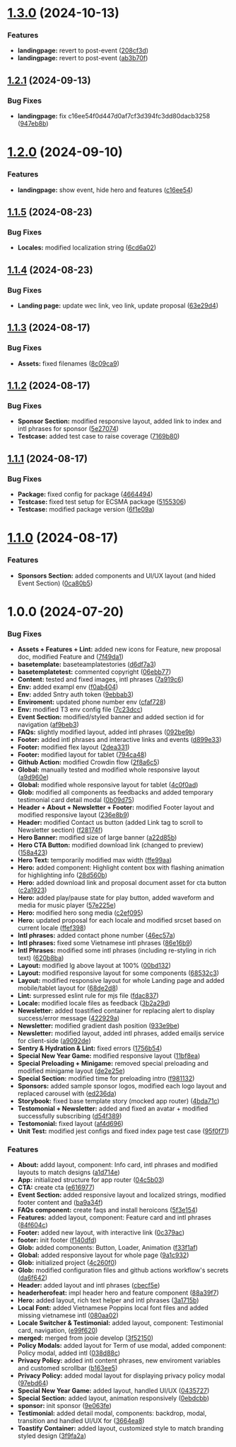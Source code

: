 # [1.3.0](https://github.com/HumanLibrary/hulib/compare/v1.2.1...v1.3.0) (2024-10-13)


### Features

* **landingpage:** revert to post-event ([208cf3d](https://github.com/HumanLibrary/hulib/commit/208cf3d4315e61d1d861cbc0c60ff3d30c80ecf0))
* **landingpage:** revert to post-event ([ab3b70f](https://github.com/HumanLibrary/hulib/commit/ab3b70f3f51cf6395348705a1bd9843aaee80b16))

## [1.2.1](https://github.com/HumanLibrary/hulib/compare/v1.2.0...v1.2.1) (2024-09-13)


### Bug Fixes

* **landingpage:** fix c16ee54f0d447d0af7cf3d394fc3dd80dacb3258 ([947eb8b](https://github.com/HumanLibrary/hulib/commit/947eb8b47d2f2a4588a8f94e5153ff0beef46fc3))

# [1.2.0](https://github.com/HumanLibrary/hulib/compare/v1.1.5...v1.2.0) (2024-09-10)


### Features

* **landingpage:** show event, hide hero and features ([c16ee54](https://github.com/HumanLibrary/hulib/commit/c16ee54f0d447d0af7cf3d394fc3dd80dacb3258))

## [1.1.5](https://github.com/HumanLibrary/hulib/compare/v1.1.4...v1.1.5) (2024-08-23)


### Bug Fixes

* **Locales:** modified localization string ([6cd6a02](https://github.com/HumanLibrary/hulib/commit/6cd6a02ea9b4c0e78a4a4e132ca4c8f3382ba937))

## [1.1.4](https://github.com/HumanLibrary/hulib/compare/v1.1.3...v1.1.4) (2024-08-23)


### Bug Fixes

* **Landing page:** update wec link, veo link, update proposal ([63e29d4](https://github.com/HumanLibrary/hulib/commit/63e29d441e3fa35ad7cc20c581695ad0b6f3e0d0))

## [1.1.3](https://github.com/HumanLibrary/hulib/compare/v1.1.2...v1.1.3) (2024-08-17)


### Bug Fixes

* **Assets:** fixed filenames ([8c09ca9](https://github.com/HumanLibrary/hulib/commit/8c09ca9ffcb4585712299d517ee54ffd1bf4715b))

## [1.1.2](https://github.com/HumanLibrary/hulib/compare/v1.1.1...v1.1.2) (2024-08-17)


### Bug Fixes

* **Sponsor Section:** modified responsive layout, added link to index and intl phrases for sponsor ([5e27074](https://github.com/HumanLibrary/hulib/commit/5e270742a6d076b73e1a5baa63e268a18efd015e))
* **Testcase:** added test case to raise coverage ([7169b80](https://github.com/HumanLibrary/hulib/commit/7169b8060d4167066fc69de1d4addc99ca880200))

## [1.1.1](https://github.com/HumanLibrary/hulib/compare/v1.1.0...v1.1.1) (2024-08-17)


### Bug Fixes

* **Package:** fixed config for package ([4664494](https://github.com/HumanLibrary/hulib/commit/46644948bbfcaafc08e2d792ee44c06b67993d40))
* **Testcase:** fixed test setup for ECSMA package ([5155306](https://github.com/HumanLibrary/hulib/commit/5155306a1c12c96b101bcaccca673e7149653fd5))
* **Testcase:** modified package version ([6f1e09a](https://github.com/HumanLibrary/hulib/commit/6f1e09a086824a8beab4857ac59163048c424e84))

# [1.1.0](https://github.com/HumanLibrary/hulib/compare/v1.0.0...v1.1.0) (2024-08-17)


### Features

* **Sponsors Section:** added components and UI/UX layout (and hided Event Section) ([0ca80b5](https://github.com/HumanLibrary/hulib/commit/0ca80b53527e1fbb3f6becd90f8dd7b484741198))

# 1.0.0 (2024-07-20)


### Bug Fixes

* **Assets + Features + Lint:** added new icons for Feature, new proposal doc, modified Feature and ([7f49da1](https://github.com/HumanLibrary/hulib/commit/7f49da114a2f95d71c502ca06aa069893d0baf7d))
* **basetemplate:** baseteamplatestories ([d6df7a3](https://github.com/HumanLibrary/hulib/commit/d6df7a3d918803c4d160ec0eac722188dcd2fbbe))
* **basetemplatetest:** commented copyright ([06ebb77](https://github.com/HumanLibrary/hulib/commit/06ebb77dfe56e7812f37412c3edfd1f07cd84fb4))
* **Content:** tested and fixed images, intl phrases ([7a919c6](https://github.com/HumanLibrary/hulib/commit/7a919c6276aadecdddc7ed783030c33ee4c42d6a))
* **Env:** added exampl env ([f0ab404](https://github.com/HumanLibrary/hulib/commit/f0ab404305bb82b18c0554ad592ca869afed7ad1))
* **Env:** added Sntry auth token ([9ebbab3](https://github.com/HumanLibrary/hulib/commit/9ebbab3b56211a26d4ddcd6fde3afb746524c84a))
* **Enviroment:** updated phone number env ([cfaf728](https://github.com/HumanLibrary/hulib/commit/cfaf7282a1829c80ad4d4638b8d78905b1e8e661))
* **Env:** modified T3 env config file ([7c23dcc](https://github.com/HumanLibrary/hulib/commit/7c23dccc9b794b51fa4768ed7cf420466a1af4f3))
* **Event Section:** modified/styled banner and added section id for navigation ([af9beb3](https://github.com/HumanLibrary/hulib/commit/af9beb33deb258e288146f8fd6b3468c7ce846d4))
* **FAQs:** slightly modified layout, added intl phrases ([092be9b](https://github.com/HumanLibrary/hulib/commit/092be9b84f1be922cc0588c4ffac88dc9a442273))
* **Footer:** added intl phrases and interactive links and events ([d899e33](https://github.com/HumanLibrary/hulib/commit/d899e334ef0fc05e9032018ffb643ba5ad5aac26))
* **Footer:** modified flex layout ([2dea331](https://github.com/HumanLibrary/hulib/commit/2dea3313704367aa5dbc4d331e0344073369940f))
* **Footer:** modified layout for tablet ([794ca48](https://github.com/HumanLibrary/hulib/commit/794ca485869c386d51efacffca7ef2493026e292))
* **Github Action:** modified Crowdin flow ([2f8a6c5](https://github.com/HumanLibrary/hulib/commit/2f8a6c50b6decbc9090358edb7a2bce05f6629a2))
* **Global:** manually tested and modified whole responsive layout ([a9d960e](https://github.com/HumanLibrary/hulib/commit/a9d960e2d0ba40def37013ae53e587bd9a98dc4c))
* **Global:** modified whole responsive layout for tablet ([4c0f0ad](https://github.com/HumanLibrary/hulib/commit/4c0f0ad02857f6a97655ec75f1799447b456680b))
* **Glob:** modified all components as feedbacks and added temporary testimonial card detail modal ([0b09d75](https://github.com/HumanLibrary/hulib/commit/0b09d75a7b536770549353da0185b2fd43f350b8))
* **Header + About + Newsletter + Footer:** modified Footer layout and modified responsive layout ([236e8b9](https://github.com/HumanLibrary/hulib/commit/236e8b955305705fd43e70443c08258e47a3ed76))
* **Header:** modified Contact us button (added Link tag to scroll to Newsletter section) ([f28174f](https://github.com/HumanLibrary/hulib/commit/f28174f421ab78f908897523dfe4941a3d78da31))
* **Hero Banner:** modified size of large banner ([a22d85b](https://github.com/HumanLibrary/hulib/commit/a22d85b1984c8998e347fa23d2c755df5a8d443a))
* **Hero CTA Button:** modified download link (changed to preview) ([158a423](https://github.com/HumanLibrary/hulib/commit/158a423738fee659996abb0b02763530176c429b))
* **Hero Text:** temporarily modified max width ([ffe99aa](https://github.com/HumanLibrary/hulib/commit/ffe99aad799eaa4d4a6152f6a1000efd8bc0b268))
* **Hero:** added component: Highlight content box with flashing animation for highlighting info ([28d560b](https://github.com/HumanLibrary/hulib/commit/28d560beb631cbab106a3518fb6add275faa4875))
* **Hero:** added download link and proposal document asset for cta button ([c2a1923](https://github.com/HumanLibrary/hulib/commit/c2a192394f77badca94d2b6190f9e7062b2dc8a2))
* **Hero:** added play/pause state for play button, added waveform and media for music player ([57e225e](https://github.com/HumanLibrary/hulib/commit/57e225e6525c9a7a022dbbe647c899ef723354c5))
* **Hero:** modified hero song media ([c2ef095](https://github.com/HumanLibrary/hulib/commit/c2ef095c014289d4286517940a803417ea53986f))
* **Hero:** updated proposal for each locale and modified srcset based on current locale ([ffef398](https://github.com/HumanLibrary/hulib/commit/ffef398011413183dfa633841349d7ca06d8e2c9))
* **Intl phrases:** added contact phone number ([46ec57a](https://github.com/HumanLibrary/hulib/commit/46ec57af161876f12f79728ef764983cc1e92cc5))
* **Intl phrases:** fixed some Vietnamese intl phrases ([86e16b9](https://github.com/HumanLibrary/hulib/commit/86e16b9cecb0e4089cd9a5769c568d0b7d434998))
* **Intl Phrases:** modified some intl phrases (including re-styling in rich text) ([620b8ba](https://github.com/HumanLibrary/hulib/commit/620b8ba6247ec9ece5ddc32057d626829a5533cb))
* **Layout:** modified lg above layout at 100% ([00bd132](https://github.com/HumanLibrary/hulib/commit/00bd132f2f9b3d809177fd3d1d81e3972a540cf7))
* **Layout:** modified responsive layout for some components ([68532c3](https://github.com/HumanLibrary/hulib/commit/68532c3999baa1815e704df9ecc12292a3c8f84b))
* **Layout:** modified responsive layout for whole Landing page and added mobile/tablet layout for ([68de2d8](https://github.com/HumanLibrary/hulib/commit/68de2d868f6b31b90d2ecde359d806f4ed16223a))
* **Lint:** surpressed eslint rule for mjs file ([fdac837](https://github.com/HumanLibrary/hulib/commit/fdac837a1024dd07de6357893c3a090e53b065dc))
* **Locale:** modified locale files as feedback ([3b2a29d](https://github.com/HumanLibrary/hulib/commit/3b2a29deb2645f614eb101fb88eba276995adb8a))
* **Newsletter:** added toastified container for replacing alert to display success/error message ([422929a](https://github.com/HumanLibrary/hulib/commit/422929ade5785781203c9ccf6229dfd636fdbcde))
* **Newsletter:** modified gradient dash position ([933e9be](https://github.com/HumanLibrary/hulib/commit/933e9be1acf40ea42ad12038e38abc6e9f165393))
* **Newsletter:** modified layout, added intl phrases, added emailjs service for client-side ([a9092de](https://github.com/HumanLibrary/hulib/commit/a9092dec550582c1b53b259f7503d5b9061200c5))
* **Sentry & Hydration & Lint:** fixed errors ([1756b54](https://github.com/HumanLibrary/hulib/commit/1756b54c8047f9d3aa70996373e31aea1fbf617d))
* **Special New Year Game:** modified responsive layout ([11bf8ea](https://github.com/HumanLibrary/hulib/commit/11bf8eaca0033f82228e6b01288f61b03717eb8f))
* **Special Preloading + Minigame:** removed special preloading and modified minigame layout ([de2e25e](https://github.com/HumanLibrary/hulib/commit/de2e25ecf3299a9c01ff49cc570f3200ac756b11))
* **Special Section:** modified time for preloading intro ([f981132](https://github.com/HumanLibrary/hulib/commit/f9811326797b948a8dfd07e34aa8a84664c71978))
* **Sponsors:** added sample sponsor logos, modified each logo layout and replaced carousel with ([ed236da](https://github.com/HumanLibrary/hulib/commit/ed236da1649b78940ee40383bff67a37f930f2d8))
* **Storybook:** fixed base template story (mocked app router) ([4bda71c](https://github.com/HumanLibrary/hulib/commit/4bda71c945741421b36e543dbfa22621ca0129cf))
* **Testomonial + Newsletter:** added and fixed an avatar + modified successfully subscribing ([d54f389](https://github.com/HumanLibrary/hulib/commit/d54f3894df225e3cf427ea196f1684ab22c09ff7))
* **Testomonial:** fixed layout ([af4d696](https://github.com/HumanLibrary/hulib/commit/af4d696964af8c64795e99ee8687c0c62a48faf2))
* **Unit Test:** modified jest configs and fixed index page test case ([95f0f71](https://github.com/HumanLibrary/hulib/commit/95f0f71af3c0c72dd971c1078a80e27797728744))


### Features

* **About:** addd layout, component: Info card, intl phrases and modified layouts to match designs ([a1d714e](https://github.com/HumanLibrary/hulib/commit/a1d714e5908460a56b98d3b7456e5559814b5d95))
* **App:** initialized structure for app router ([04c5b03](https://github.com/HumanLibrary/hulib/commit/04c5b036135d1434a83a984c5ec581ec9b7309ff))
* **CTA:** create cta ([e616977](https://github.com/HumanLibrary/hulib/commit/e616977273f261c1fe4dba4d2bc0e982e37c100e))
* **Event Section:** added responsive layout and localized strings, modified footer content and ([ba9a34f](https://github.com/HumanLibrary/hulib/commit/ba9a34f90cf1d66db2cf5d84368e8862e0b60675))
* **FAQs component:** create faqs and install heroicons ([5f3e154](https://github.com/HumanLibrary/hulib/commit/5f3e1541ceb99617a436f5c6cef837906aa1eb21))
* **Features:** added layout, component: Feature card and intl phrases ([84f604c](https://github.com/HumanLibrary/hulib/commit/84f604c668844fa01ba90c6639a71d70d0b5f6bb))
* **Footer:** added new layout, with interactive link ([0c379ac](https://github.com/HumanLibrary/hulib/commit/0c379ac5faaf8f4b2431725fcd8a33e74caf8253))
* **footer:** init footer ([f140dfd](https://github.com/HumanLibrary/hulib/commit/f140dfd3f89bc225466c256345e586d26ff088e2))
* **Glob:** added components: Button, Loader, Animation ([f33f1af](https://github.com/HumanLibrary/hulib/commit/f33f1af988eba7303aa42637ce8a4ebe15ba263c))
* **Global:** added responsive layout for whole page ([9a1c932](https://github.com/HumanLibrary/hulib/commit/9a1c932eafe688db05dda5c01eb149023ecde067))
* **Glob:** initialized project ([4c260f0](https://github.com/HumanLibrary/hulib/commit/4c260f00b88143b8a1660705060b27da8da802d9))
* **Glob:** modified configuration files and github actions workflow's secrets ([da6f642](https://github.com/HumanLibrary/hulib/commit/da6f642fb856f1dbbca2488b458fc6f2e620a334))
* **Header:** added layout and intl phrases ([cbecf5e](https://github.com/HumanLibrary/hulib/commit/cbecf5e4fdd042e0edbd374de4df09b86f6479ec))
* **headerherofeat:** impl header hero and feature component ([88a39f7](https://github.com/HumanLibrary/hulib/commit/88a39f72cf32ca454e149503b7d6e66964c2d8a3))
* **Hero:** added layout, rich text helper and intl phrases ([3a1715b](https://github.com/HumanLibrary/hulib/commit/3a1715b4c7bb3424b7d5f5c5d16024277c3696cc))
* **Local Font:** added Vietnamese Poppins local font files and added missing vietnamese intl ([080aa02](https://github.com/HumanLibrary/hulib/commit/080aa02bb7eb0bea24535c0915601b5bb1f5947d))
* **Locale Switcher & Testimonial:** added layout, component: Testimonial card, navigation, ([e99f620](https://github.com/HumanLibrary/hulib/commit/e99f62096a4fea807123d21b632b1975bc2788f3))
* **merged:** merged from jooie develop ([3f52150](https://github.com/HumanLibrary/hulib/commit/3f5215009f9436bbb4c66e6025d48f82b2d17625))
* **Policy Modals:** added layout for Term of use modal, added component: Policy modal, added intl ([038d88c](https://github.com/HumanLibrary/hulib/commit/038d88c8b76140c1ae11d05b2ffbf320107ccfb9))
* **Privacy Policy:** added intl content phrases, new enviroment variables and customed scrollbar ([b163ee5](https://github.com/HumanLibrary/hulib/commit/b163ee5c31f59cace503f6691745f09aebc6612b))
* **Privacy Policy:** added modal layout for displaying privacy policy modal ([97ebd64](https://github.com/HumanLibrary/hulib/commit/97ebd643a2dcb977e632b19aa751466be6d12dbf))
* **Special New Year Game:** added layout, handled UI/UX ([0435727](https://github.com/HumanLibrary/hulib/commit/0435727d3d8427cccbf1d262a60fb6f485968b9d))
* **Special Section:** added layout, animation responsively ([0ebdcbb](https://github.com/HumanLibrary/hulib/commit/0ebdcbb1e5f3a87f589faff8f2c62833a05103af))
* **sponsor:** init sponsor ([9e063fe](https://github.com/HumanLibrary/hulib/commit/9e063fe83764d650e0f5ca4c53c097c4b1fd0816))
* **Testimonial:** added detail modal, components: backdrop, modal, transition and handled UI/UX for ([3664ea8](https://github.com/HumanLibrary/hulib/commit/3664ea82af89531a38f68dccc02a0d493c904da3))
* **Toastify Container:** added layout, customized style to match branding styled design ([3f9fa2a](https://github.com/HumanLibrary/hulib/commit/3f9fa2a80a7982874098d8f79ec48424df50046c))
